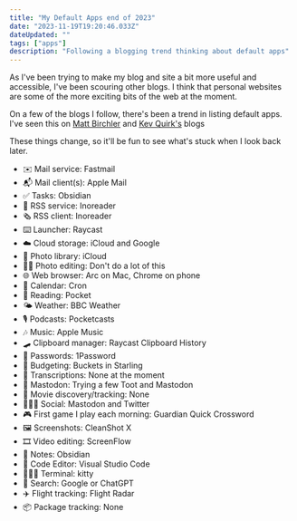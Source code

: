 ```yaml
---
title: "My Default Apps end of 2023"
date: "2023-11-19T19:20:46.033Z"
dateUpdated: ""
tags: ["apps"]
description: "Following a blogging trend thinking about default apps"
---
```


As I've been trying to make my blog and site a bit more useful and accessible, I've been scouring other blogs. I think that personal websites are some of the more exciting bits of the web at the moment.

On a few of the blogs I follow, there's been a trend in listing default apps. I've seen this on [Matt Birchler](https://birchtree.me/blog/my-default-apps-at-the-end-of-2023/) and [Kev Quirk's](https://kevquirk.com/my-default-apps-at-the-end-of-2023) blogs

These things change, so it'll be fun to see what's stuck when I look back later.

- ✉️ Mail service: Fastmail 
- 📬 Mail client(s): Apple Mail 
- ✅ Tasks: Obsidian
- 📰 RSS service: Inoreader
- 🗞️ RSS client: Inoreader
- ⌨️ Launcher: Raycast
- ☁️ Cloud storage: iCloud and Google
- 🌅 Photo library: iCloud
- 🤳🏻 Photo editing: Don't do a lot of this
- 🌐 Web browser: Arc on Mac, Chrome on phone
- 📆 Calendar: Cron
- 📖 Reading: Pocket
- 🌤️ Weather: BBC Weather
- 🎙️ Podcasts: Pocketcasts
- 🎶 Music: Apple Music
- 🛹 Clipboard manager: Raycast Clipboard History
- 🔐 Passwords: 1Password
- 💸 Budgeting: Buckets in Starling
- 💬 Transcriptions: None at the moment
- 🐘 Mastodon: Trying a few Toot and Mastodon
- 🍿 Movie discovery/tracking: None
- 💁🏻‍♂️ Social: Mastodon and Twitter
- 🎮 First game I play each morning: Guardian Quick Crossword
- 🖼️ Screenshots: CleanShot X
- 🎞️ Video editing: ScreenFlow
- 📝 Notes: Obsidian
- 🧮 Code Editor: Visual Studio Code
- 👨🏻‍💻 Terminal: kitty
- 🔎 Search: Google or ChatGPT
- ✈️ Flight tracking: Flight Radar
- 📦 Package tracking: None